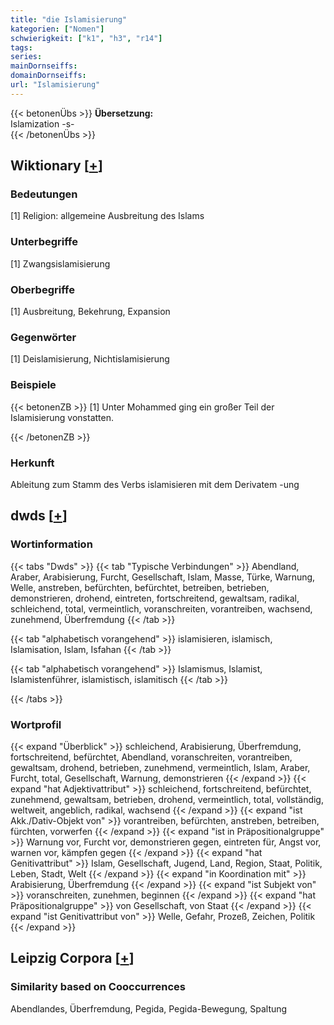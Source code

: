 ```yaml
---
title: "die Islamisierung"
kategorien: ["Nomen"]
schwierigkeit: ["k1", "h3", "r14"]
tags:
series:
mainDornseiffs:
domainDornseiffs:
url: "Islamisierung"
---
```


{{< betonenÜbs >}}
**Übersetzung:**  
Islamization -s-  
{{< /betonenÜbs >}}

## Wiktionary [[+](https://de.wiktionary.org/wiki/Islamisierung)]

### Bedeutungen
[1] Religion: allgemeine Ausbreitung des Islams  

### Unterbegriffe
[1] Zwangsislamisierung  

### Oberbegriffe
[1] Ausbreitung, Bekehrung, Expansion  

### Gegenwörter
[1] Deislamisierung, Nichtislamisierung  

### Beispiele
{{< betonenZB >}}
[1] Unter Mohammed ging ein großer Teil der Islamisierung vonstatten.  

{{< /betonenZB >}}
### Herkunft
Ableitung zum Stamm des Verbs islamisieren mit dem Derivatem -ung  



## dwds [[+](https://www.dwds.de/wb/Islamisierung)]

### Wortinformation
{{< tabs "Dwds" >}}
{{< tab "Typische Verbindungen" >}}
Abendland, Araber, Arabisierung, Furcht, Gesellschaft, Islam, Masse, Türke, Warnung, Welle, anstreben, befürchten, befürchtet, betreiben, betrieben, demonstrieren, drohend, eintreten, fortschreitend, gewaltsam, radikal, schleichend, total, vermeintlich, voranschreiten, vorantreiben, wachsend, zunehmend, Überfremdung
{{< /tab >}}

{{< tab "alphabetisch vorangehend" >}}
islamisieren, islamisch, Islamisation, Islam, Isfahan
{{< /tab >}}

{{< tab "alphabetisch vorangehend" >}}
Islamismus, Islamist, Islamistenführer, islamistisch, islamitisch
{{< /tab >}}

{{< /tabs >}}

### Wortprofil
{{< expand "Überblick" >}} schleichend, Arabisierung, Überfremdung, fortschreitend, befürchtet, Abendland, voranschreiten, vorantreiben, gewaltsam, drohend, betrieben, zunehmend, vermeintlich, Islam, Araber, Furcht, total, Gesellschaft, Warnung, demonstrieren {{< /expand >}}
{{< expand "hat Adjektivattribut" >}} schleichend, fortschreitend, befürchtet, zunehmend, gewaltsam, betrieben, drohend, vermeintlich, total, vollständig, weltweit, angeblich, radikal, wachsend {{< /expand >}}
{{< expand "ist Akk./Dativ-Objekt von" >}} vorantreiben, befürchten, anstreben, betreiben, fürchten, vorwerfen {{< /expand >}}
{{< expand "ist in Präpositionalgruppe" >}} Warnung vor, Furcht vor, demonstrieren gegen, eintreten für, Angst vor, warnen vor, kämpfen gegen {{< /expand >}}
{{< expand "hat Genitivattribut" >}} Islam, Gesellschaft, Jugend, Land, Region, Staat, Politik, Leben, Stadt, Welt {{< /expand >}}
{{< expand "in Koordination mit" >}} Arabisierung, Überfremdung {{< /expand >}}
{{< expand "ist Subjekt von" >}} voranschreiten, zunehmen, beginnen {{< /expand >}}
{{< expand "hat Präpositionalgruppe" >}} von Gesellschaft, von Staat {{< /expand >}}
{{< expand "ist Genitivattribut von" >}} Welle, Gefahr, Prozeß, Zeichen, Politik {{< /expand >}}

## Leipzig Corpora [[+](https://corpora.uni-leipzig.de/en/res?word=Islamisierung&corpusId=deu_newscrawl-public_2018)]


### Similarity based on Cooccurrences
Abendlandes, Überfremdung, Pegida, Pegida-Bewegung, Spaltung

